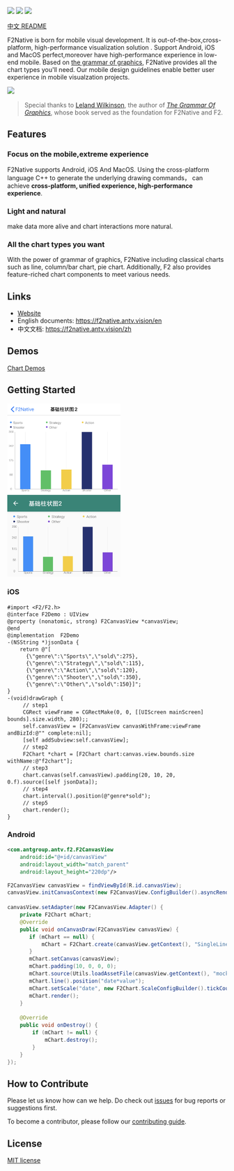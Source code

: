 
![](https://gw.alipayobjects.com/mdn/rms_04a9e5/afts/img/A*97sBRoNWXoIAAAAAAAAAAAAAARQnAQ)
![](https://img.shields.io/badge/language-c++-red.svg) ![](https://img.shields.io/badge/license-MIT-000000.svg)

[中文 README](./README.md)

F2Native is born for mobile visual development. It is out-of-the-box,cross-platform, high-performance visualization solution . Support Android, iOS and MacOS perfect,moreover have high-performance experience in low-end mobile. Based on [the grammar of graphics](https://www.cs.uic.edu/~wilkinson/TheGrammarOfGraphics/GOG.html), F2Native provides all the chart types you'll need. Our mobile design guidelines enable better user experience in mobile visualzation projects.

![](https://gw.alipayobjects.com/mdn/rms_04a9e5/afts/img/A*kWF0TYboysoAAAAAAAAAAAAAARQnAQ)

> Special thanks to [Leland Wilkinson](https://en.wikipedia.org/wiki/Leland_Wilkinson), the author of [*The Grammar Of Graphics*](https://www.cs.uic.edu/~wilkinson/TheGrammarOfGraphics/GOG.html), whose book served as the foundation for F2Native and F2.


## Features
### Focus on the mobile,extreme experience
F2Native supports Android, iOS And MacOS. Using the cross-platform language C++ to generate the underlying drawing commands，
 can achieve **cross-platform, unified experience, high-performance experience**.

### Light and natural
make data more alive and chart interactions more natural.

### All the chart types you want
With the power of grammar of graphics, F2Native including classical charts such as line, column/bar chart, pie chart. Additionally, F2 also provides feature-riched chart components to meet various needs.


## Links

* [Website](https://f2native.antv.vision/)
* English documents: https://f2native.antv.vision/en
* 中文文档: https://f2native.antv.vision/zh



## Demos

[Chart Demos](https://f2native.antv.vision/en/docs/examples/line/line)


## Getting Started
<p style = "display:block;margin:0 auto;">
<img width = "260" src = "docs/images/ios_barchart.jpg"/> 
<img width = "260" src = "docs/images/android_barchart.jpg"/>
</p>

### iOS

```obj-c
#import <F2/F2.h>
@interface F2Demo : UIView
@property (nonatomic, strong) F2CanvasView *canvasView;
@end
@implementation  F2Demo
-(NSString *)jsonData {
    return @"[
      {\"genre\":\"Sports\",\"sold\":275},
      {\"genre\":\"Strategy\",\"sold\":115},
      {\"genre\":\"Action\",\"sold\":120},
      {\"genre\":\"Shooter\",\"sold\":350},
      {\"genre\":\"Other\",\"sold\":150}]";
}
-(void)drawGraph {
     // step1
     CGRect viewFrame = CGRectMake(0, 0, [[UIScreen mainScreen] bounds].size.width, 280);;
     self.canvasView = [F2CanvasView canvasWithFrame:viewFrame andBizId:@"" complete:nil];
     [self addSubview:self.canvasView];
     // step2
     F2Chart *chart = [F2Chart chart:canvas.view.bounds.size withName:@"f2chart"];
     // step3
     chart.canvas(self.canvasView).padding(20, 10, 20, 0.f).source([self jsonData]);
     // step4
     chart.interval().position(@"genre*sold");
     // step5
     chart.render();
}
```


### Android

```xml
<com.antgroup.antv.f2.F2CanvasView
    android:id="@+id/canvasView"
    android:layout_width="match_parent"
    android:layout_height="220dp"/>
```

```java
F2CanvasView canvasView = findViewById(R.id.canvasView);
canvasView.initCanvasContext(new F2CanvasView.ConfigBuilder().asyncRender(true).build());

canvasView.setAdapter(new F2CanvasView.Adapter() {
    private F2Chart mChart;
    @Override
    public void onCanvasDraw(F2CanvasView canvasView) {
       if (mChart == null) {
           mChart = F2Chart.create(canvasView.getContext(), "SingleLineChart_1", canvasView.getWidth(), canvasView.getHeight());
       }
       mChart.setCanvas(canvasView);
       mChart.padding(10, 0, 0, 0);
       mChart.source(Utils.loadAssetFile(canvasView.getContext(), "mockData_singleLineChart.json"));
       mChart.line().position("date*value");
       mChart.setScale("date", new F2Chart.ScaleConfigBuilder().tickCount(3));
       mChart.render(); 
    }

    @Override
    public void onDestroy() {
        if (mChart != null) {
            mChart.destroy();
        }
    }
});
```

## How to Contribute


Please let us know how can we help. Do check out [issues](https://github.com/antvis/f2native/issues) for bug reports or suggestions first.

To become a contributor, please follow our [contributing guide](https://github.com/antvis/f2native/blob/master/CONTRIBUTING.md).

## License
[MIT license](./LICENSE)


